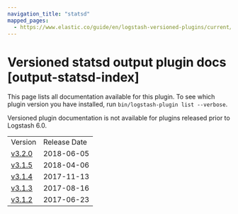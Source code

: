 ```yaml
---
navigation_title: "statsd"
mapped_pages:
  - https://www.elastic.co/guide/en/logstash-versioned-plugins/current/output-statsd-index.html
---
```


# Versioned statsd output plugin docs [output-statsd-index]

This page lists all documentation available for this plugin. To see which plugin version you have installed, run `bin/logstash-plugin list --verbose`.

Versioned plugin documentation is not available for plugins released prior to Logstash 6.0.

| | |
| :- | :- |
| Version | Release Date |
| [v3.2.0](v3-2-0-plugins-outputs-statsd.md) | 2018-06-05 |
| [v3.1.5](v3-1-5-plugins-outputs-statsd.md) | 2018-04-06 |
| [v3.1.4](v3-1-4-plugins-outputs-statsd.md) | 2017-11-13 |
| [v3.1.3](v3-1-3-plugins-outputs-statsd.md) | 2017-08-16 |
| [v3.1.2](v3-1-2-plugins-outputs-statsd.md) | 2017-06-23 |
